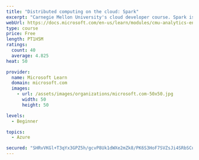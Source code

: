 ```yaml
---
title: "Distributed computing on the cloud: Spark"
excerpt: "Carnegie Mellon University's cloud developer course. Spark is an open-source cluster-computing framework with different strengths than MapReduce has. Learn about how Spark works."
webUrl: https://docs.microsoft.com/en-us/learn/modules/cmu-analytics-engines-spark/
type: course
price: Free
length: PT1H5M
ratings:
  count: 40
  average: 4.825
heat: 50

provider:
  name: Microsoft Learn
  domain: microsoft.com
  images:
    - url: /assets/images/organizations/microsoft.com-50x50.jpg
      width: 50
      height: 50

levels:
  - Beginner

topics:
  - Azure

secured: "SHRvVKGl+T3qYx3GPZ5h/gcvP8Uk1dWXe2mZk8/PK6S3HoF7SVZsJi4SRbSCuv58U28XxoqQalJbEx7Pc6K/811eYuEsBf9ujFL7myVPgKM+4BRWTWqDvKG9kSuxrR4stTGTX0hqI7WpPr2DqRAf31pmSr7nmAqbFPayEMmoJWNLNwusanz/3M6BYc3zq3q0xHNETy826rL/MNcHmrifizue3zcSnSSTIwkIGok7VlnawNB5n23TYVK+lTpjlcu6vUML1ipqI+wsp02LURnJrY6Lls3osgwdq3xhWcleBDVDfjQ/M3NeSSV0F0ewqWei3rhEp7M3YM4HdNIyK83UKVYYjuCGBlleso5xaONoN+hVcZ/4XRrcetNLGMO9aj4KlfFpl5bV3QZwYPWIU5HsV8I8eG9Ur02VRW+36IX7frc=;DtBG5ACdlTu9jck/7EB0fQ=="
---
```


